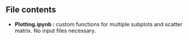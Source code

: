 ## File contents
- **Plotting.ipynb :** custom functions for multiple subplots and scatter matrix. No input files necessary.
